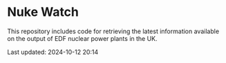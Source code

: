 # Nuke Watch

This repository includes code for retrieving the latest information available on the output of EDF nuclear power plants in the UK.

Last updated: 2024-10-12 20:14